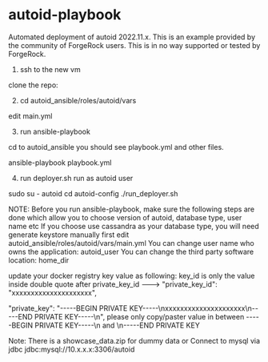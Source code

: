 # autoid-playbook
Automated deployment of autoid 2022.11.x. This is an example provided by the community of ForgeRock users. This is in no way supported or tested by ForgeRock.

1. ssh to the new vm

clone the repo:

2. cd autoid_ansible/roles/autoid/vars

edit main.yml

3. run ansible-playbook

cd to autoid_ansible
you should see playbook.yml and other files.

ansible-playbook playbook.yml

4. run deployer.sh run as autoid user

sudo su - autoid
cd autoid-config
./run_deployer.sh 

NOTE:
Before you run ansible-playbook, make sure the following steps are done which allow you to choose version of autoid, database type, user name etc
If you choose use cassandra as your database type, you will need generate keystore manually first
edit autoid_ansible/roles/autoid/vars/main.yml
You can change user name who owns the application: autoid_user
You can change the third party software location: home_dir

update your docker registry key value as following:
key_id is only the value inside double quote after private_key_id ---> "private_key_id": "xxxxxxxxxxxxxxxxxxxxx",

"private_key": "-----BEGIN PRIVATE KEY-----\nxxxxxxxxxxxxxxxxxxxxx\n-----END PRIVATE KEY-----\n",
please only copy/paster value in between -----BEGIN PRIVATE KEY-----\n  and \n-----END PRIVATE KEY


Note:
There is a showcase_data.zip for dummy data
or
Connect to mysql via jdbc
jdbc:mysql://10.x.x.x:3306/autoid
